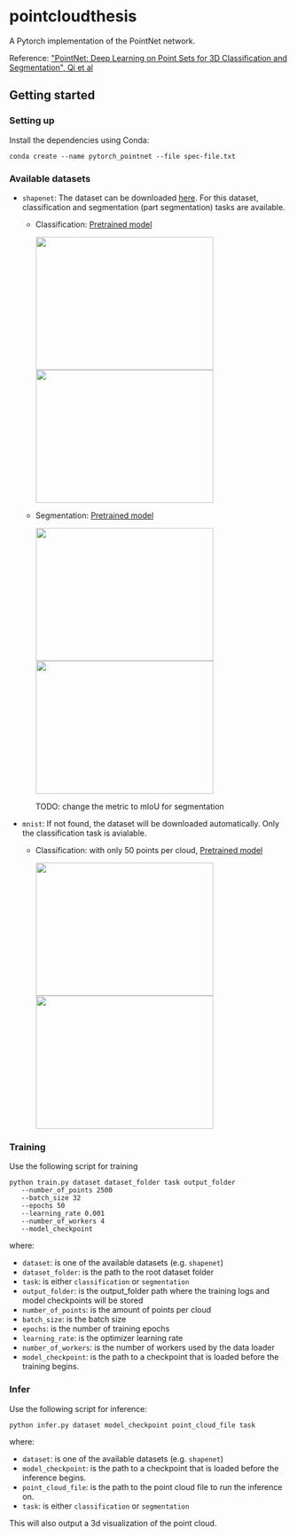 # pointcloudthesis
 
A Pytorch implementation of the PointNet network.
 
Reference: ["PointNet: Deep Learning on Point Sets for 3D Classification and Segmentation", Qi et al](https://arxiv.org/abs/1612.00593)

## Getting started
### Setting up
Install the dependencies using Conda:
```
conda create --name pytorch_pointnet --file spec-file.txt
```

### Available datasets
* ```shapenet```: The dataset can be downloaded 
[here](http://web.stanford.edu/~ericyi/project_page/part_annotation/index.html).
For this dataset, classification and segmentation (part segmentation) tasks are available. 
  * Classification: [Pretrained model](assets/shapenet/classification/shapenet_classification_model.pth)
    
    <img src="assets/shapenet/classification/loss_plot.png" width="320" height="240">
    <img src="assets/shapenet/classification/accuracy_plot.png"  width="320" height="240">
  * Segmentation: [Pretrained model](assets/shapenet/segmentation/shapenet_classification_model.pth)
    
    <img src="assets/shapenet/segmentation/loss_plot.png" width="320" height="240">
    <img src="assets/shapenet/segmentation/accuracy_plot.png"  width="320" height="240">
    
    TODO: change the metric to mIoU for segmentation
* ```mnist```: If not found, the dataset will be downloaded automatically. 
Only the classification task is avialable.
  * Classification: with only 50 points per cloud,
   [Pretrained model](assets/mnist/classification/mnist_classification_model.pth)
    
    <img src="assets/mnist/classification/loss_plot.png" width="320" height="240">
    <img src="assets/mnist/classification/accuracy_plot.png"  width="320" height="240">
    
### Training
Use the following script for training
```
python train.py dataset dataset_folder task output_folder 
   --number_of_points 2500
   --batch_size 32
   --epochs 50
   --learning_rate 0.001
   --number_of_workers 4
   --model_checkpoint
```

where:
* ```dataset```: is one of the available datasets (e.g. ```shapenet```)
* ```dataset_folder```: is the path to the root dataset folder
* ```task```: is either ```classification``` or ```segmentation```
* ```output_folder```: is the output_folder path where the training logs and model 
checkpoints will be stored
* ```number_of_points```: is the amount of points per cloud
* ```batch_size```: is the batch size 
* ```epochs```: is the number of training epochs
* ```learning_rate```: is the optimizer learning rate
* ```number_of_workers```: is the number of workers used by the data loader
* ```model_checkpoint```: is the path to a checkpoint that is loaded 
before the training begins.

### Infer
Use the following script for inference:
```
python infer.py dataset model_checkpoint point_cloud_file task 
```

where:
* ```dataset```: is one of the available datasets (e.g. ```shapenet```)
* ```model_checkpoint```: is the path to a checkpoint that is loaded 
before the inference begins.
* ```point_cloud_file```: is the path to the point cloud file to run the inference on.
* ```task```: is either ```classification``` or ```segmentation```

This will also output a 3d visualization of the point cloud.